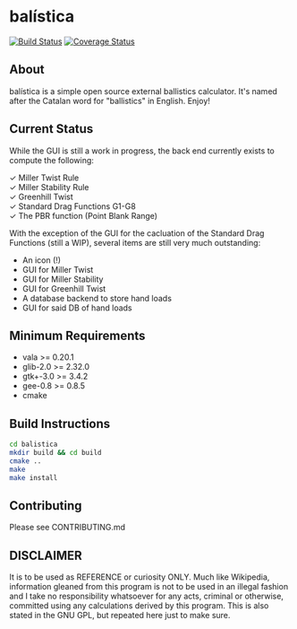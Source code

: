 # balística

[![Build Status](https://travis-ci.org/steveno/balistica.png?branch=master)](https://travis-ci.org/steveno/balistica)
[![Coverage Status](https://coveralls.io/repos/steveno/balistica/badge.png)](https://coveralls.io/r/steveno/balistica)

## About
balística is a simple open source external ballistics calculator. It's 
named after the Catalan word for "ballistics" in English. Enjoy!

## Current Status
While the GUI is still a work in progress, the back end currently 
exists to compute the following:

✓ Miller Twist Rule  
✓ Miller Stability Rule  
✓ Greenhill Twist  
✓ Standard Drag Functions G1-G8  
✓ The PBR function (Point Blank Range)

With the exception of the GUI for the cacluation of the Standard
Drag Functions (still a WIP), several items are still very much outstanding: 
* An icon (!)
* GUI for Miller Twist
* GUI for Miller Stability
* GUI for Greenhill Twist
* A database backend to store hand loads
* GUI for said DB of hand loads

## Minimum Requirements
* vala >= 0.20.1 
* glib-2.0 >= 2.32.0
* gtk+-3.0 >= 3.4.2
* gee-0.8 >= 0.8.5
* cmake 

## Build Instructions
```bash
cd balistica
mkdir build && cd build
cmake ..
make
make install
```
## Contributing
Please see CONTRIBUTING.md

## DISCLAIMER
It is to be used as REFERENCE or curiosity ONLY. Much like
Wikipedia, information gleaned from this program is not to be 
used in an illegal fashion and I take no responsibility whatsoever
for any acts, criminal or otherwise, committed using any calculations 
derived by this program. This is also stated in the GNU GPL, 
but repeated here just to make sure.
